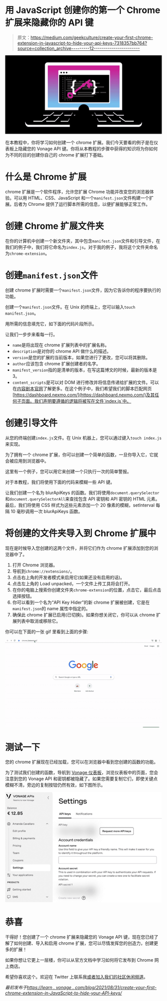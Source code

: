# 用 JavaScript 创建你的第一个 Chrome 扩展来隐藏你的 API 键

> 原文：<https://medium.com/geekculture/create-your-first-chrome-extension-in-javascript-to-hide-your-api-keys-7318357bb764?source=collection_archive---------12----------------------->

![](img/56de025c17082a5591fca97af871db28.png)

在本教程中，你将学习如何创建一个 chrome 扩展。我们今天要看的例子是在仪表板上隐藏您的 Vonage API 键。你将从本教程的步骤中获得的知识将为你如何为不同的目的创建你自己的 chrome 扩展打下基础。

# 什么是 Chrome 扩展

chrome 扩展是一个软件程序，允许您扩展 Chrome 功能并改变您的浏览器体验。可以用 HTML、CSS、JavaScript 和一个`manifest.json`文件构建一个扩展。后者为 Chrome 提供了运行脚本所需的信息，以便扩展能够正常工作。

# 创建 Chrome 扩展文件夹

在你的计算机中创建一个新文件夹，其中包含`manifest.json`文件和引导文件，在我们的例子中，我们将它命名为`index.js`。对于我的例子，我将这个文件夹命名为`chrome-extension`。

# 创建`manifest.json`文件

创建 chrome 扩展时需要一个`manifest.json`文件，因为它告诉你的程序要执行的功能。

创建一个`manifest.json`文件。在 Unix 的终端上，您可以输入`touch manifest.json`。

用所需的信息填充它，如下面的代码片段所示。

让我们一步步来看每一行。

*   `name`是将出现在 chrome 扩展列表中的扩展名称。
*   `description`是对你的 chrome API 做什么的描述。
*   `version`是您的扩展的当前版本，如果您进行了更改，您可以将其删除。
*   `author`应该包含 chrome 扩展创建者的名字。
*   `manifest_version`指的是清单的版本，在写这篇博文的时候，最新的版本是 3。
*   `content_scripts`是可以对 DOM 进行修改并将信息传递给扩展的文件。可以在[内容剧本官网](https://developer.chrome.com/docs/extensions/mv3/content_scripts/)了解更多。在这个例子中，我们希望我们的脚本匹配网页[https://dashboard.nexmo.com/](https://dashboard.nexmo.com/)及其任何子页面。我们声明要遵循的逻辑将被写在文件`index.js`中。

# 创建引导文件

从您的终端创建`index.js`文件。在 Unix 机器上，您可以通过键入`touch index.js`来实现。

为了拥有一个 chrome 扩展，你可以创建一个简单的函数，一旦你导入它，它就会被应用到浏览器中。

这里有一个例子，您可以用它来创建一个只执行一次的简单警报。

对于本教程，我们将使用下面的代码来模糊一些 API 键。

让我们创建一个名为 blurApiKeys 的函数。我们将使用`document.querySelector`和`document.querySelectorAll`来查找包含 API 密钥和 API 密钥的 HTML 元素。最后，我们将使用 CSS 样式为这些元素添加一个 20 像素的模糊，setInterval 每隔 10 毫秒调用一次 blurApiKeys 函数。

# 将创建的文件夹导入到 Chrome 扩展中

现在是时候导入您创建的这两个文件，并将它们作为 chrome 扩展添加到您的浏览器中了。

1.  打开 Chrome 浏览器。
2.  导航到`chrome://extensions/`。
3.  点击右上角的开发者模式来启用它(如果还没有启用的话)。
4.  点击左上角的 Load unpacked，一个文件上传工具将会打开。
5.  在你的电脑上搜索你创建文件夹`chrome-extension`的位置，点击它，最后点击选择按钮。
6.  你可以看到一个名为“API Key Hider”的新 chrome 扩展被创建，它是在`manifest.json`的 name 属性中指定的。
7.  确保此 chrome 扩展已启用(已切换)。如果你想关闭它，你可以从 chrome 扩展列表中取消或移除它。

你可以在下面的一张 gif 里看到上面的步骤:

![](img/813504a06b85d0a519865541df3de9cc.png)

# 测试一下

您的 chrome 扩展现在已经加载，您可以在浏览器中看到您创建的函数的功能。

为了测试我们创建的函数，导航到 [Vonage 仪表板](https://dashboard.nexmo.com/)，浏览仪表板中的页面，您会注意到您的 Vonage API 和密钥都被隐藏了。如果您需要复制它们，即使关键点模糊不清，旁边的复制按钮仍然有效，如下图所示。

![](img/ed1db6f1e471f0b0cf351ea977b6b1e8.png)

# 恭喜

干得好！您创建了一个 chrome 扩展来隐藏您的 Vonage API 键，现在您已经了解了如何创建、导入和启用 chrome 扩展，您可以尽情发挥您的创造力，创建更多的扩展！

如果你想让它更上一层楼，你可以从官方文档中学习如何将它发布到 Chrome 网上商店。

希望你喜欢这个。欢迎在 Twitter 上联系我[或者加入我们的](https://twitter.com/amdcavallaro)[社区休闲频道](https://developer.nexmo.com/community/slack)。

*最初发布于*[*https://learn . vonage . com/blog/2021/08/31/create-your-first-chrome-extension-in-JavaScript-to-hide-your-API-keys/*](https://learn.vonage.com/blog/2021/08/31/create-your-first-chrome-extension-in-javascript-to-hide-your-api-keys/)